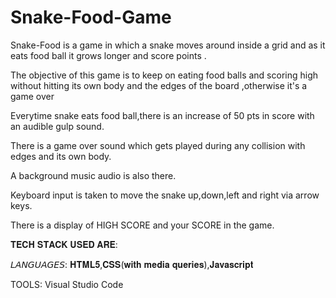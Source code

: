 # Snake-Food-Game
Snake-Food is a game in which a snake moves around inside a grid and as it eats food ball it grows longer and score points .

The objective of this game is to keep on eating food balls and scoring high without hitting its own body and the edges of the board ,otherwise it's a game over

Everytime snake eats food ball,there is an increase of 50 pts in score with an audible gulp sound.

There is a game over sound which gets played during any collision with edges and its own body.

A background music audio is also there.

Keyboard input is taken to move the snake up,down,left and right via arrow keys.

There is a display of HIGH SCORE and your SCORE in the game.

𝐓𝐄𝐂𝐇 𝐒𝐓𝐀𝐂𝐊 𝐔𝐒𝐄𝐃 𝐀𝐑𝐄:

𝘓𝘈𝘕𝘎𝘜𝘈𝘎𝘌𝘚: 𝐇𝐓𝐌𝐋𝟓,𝐂𝐒𝐒(𝐰𝐢𝐭𝐡 𝐦𝐞𝐝𝐢𝐚 𝐪𝐮𝐞𝐫𝐢𝐞𝐬),𝐉𝐚𝐯𝐚𝐬𝐜𝐫𝐢𝐩𝐭

TOOLS: Visual Studio Code


